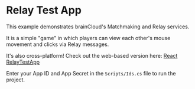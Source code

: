 # Relay Test App

This example demonstrates brainCloud's Matchmaking and Relay services.

It is a simple "game" in which players can view each other's mouse movement and clicks via Relay messages.

It's also cross-platform! Check out the web-based version here: [React RelayTestApp](http://ec2-18-219-26-183.us-east-2.compute.amazonaws.com:3004/)

Enter your App ID and App Secret in the `Scripts/Ids.cs` file to run the project.
